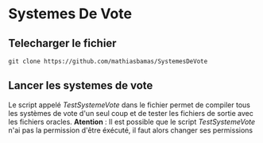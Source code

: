 # Systemes De Vote

## Telecharger le fichier 

```git clone https://github.com/mathiasbamas/SystemesDeVote```

## Lancer les systemes de vote

Le script appelé *TestSystemeVote* dans le fichier permet de compiler tous les systèmes de vote d'un seul coup et de tester les fichiers de sortie avec les fichiers oracles.
**Atention** : Il est possible que le script *TestSystemeVote* n'ai pas la permission d'être éxécuté, il faut alors changer ses permissions
